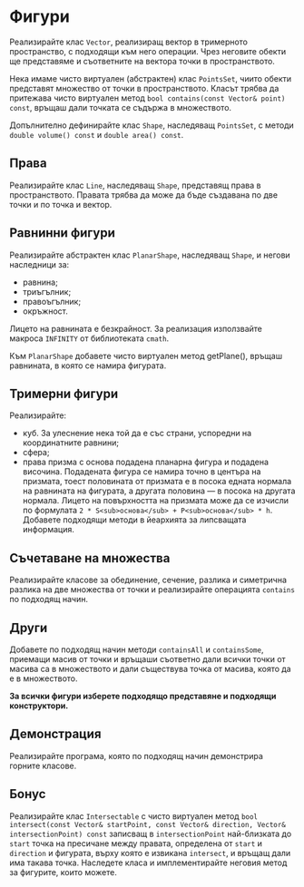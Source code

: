 # Фигури

Реализирайте клас `Vector`, реализиращ вектор в тримерното пространство, с подходящи към него операции. Чрез неговите обекти ще представяме и съответните на вектора точки в пространството.

Нека имаме чисто виртуален (абстрактен) клас `PointsSet`, чиито обекти представят множество от точки в пространството. Класът трябва да притежава чисто виртуален метод `bool contains(const Vector& point) const`, връщаш дали точката се съдържа в множеството.

Допълнително дефинирайте клас `Shape`, наследяващ `PointsSet`, с методи `double volume() const` и `double area() const`.

## Права

Реализирайте клас `Line`, наследяващ `Shape`, представящ права в пространството. Правата трябва да може да бъде създавана по две точки и по точка и вектор.

## Равнинни фигури

Реализирайте абстрактен клас `PlanarShape`, наследяващ `Shape`, и негови наследници за:

*   равнина;
*   триъгълник;
*   правоъгълник;
*   окръжност.

Лицето на равнината е безкрайност. За реализация използвайте макроса `INFINITY` от библиотеката `cmath`.

Към `PlanarShape` добавете чисто виртуален метод getPlane(), връщаш равнината, в която се намира фигурата.

## Тримерни фигури

Реализирайте:

*   куб. За улеснение нека той да е със страни, успоредни на координатните равнини;
*   сфера;
*   права призма с основа подадена планарна фигура и подадена височина. Подадената фигура се намира точно в центъра на призмата, тоест половината от призмата е в посока едната нормала на равнината на фигурата, а другата половина — в посока на другата нормала. Лицето на повърхността на призмата може да се изчисли по формулата `2 * S<sub>основа</sub> + P<sub>основа</sub> * h`. Добавете подходящи методи в йеархията за липсващата информация.

## Съчетаване на множества

Реализирайте класове за обединение, сечение, разлика и симетрична разлика на две множества от точки и реализирайте операцията `contains` по подходящ начин.

## Други

Добавете по подходящ начин методи `containsAll` и `containsSome`, приемащи масив от точки и връщаши съответно дали всички точки от масива са в множеството и дали съществува точка от масива, която да е в множеството.

**За всички фигури изберете подходящо представяне и подходящи конструктори.**

## Демонстрация

Реализирайте програма, която по подходящ начин демонстрира горните класове.

## Бонус

Реализирайте клас `Intersectable` с чисто виртуален метод `bool intersect(const Vector& startPoint, const Vector& direction, Vector& intersectionPoint) const` записващ в `intersectionPoint` най-близката до `start` точка на пресичане между правата, определена от `start` и `direction` и фигурата, върху която е извикана `intersect`, и връщащ дали има такава точка. Наследете класа и имплементирайте неговия метод за фигурите, които можете.